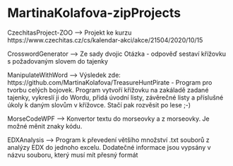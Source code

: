 # MartinaKolafova-zipProjects
<p>
CzechitasProject-ZOO --> Projekt ke kurzu https://www.czechitas.cz/cs/kalendar-akci/akce/21504/2020/10/15
<p>
CrosswordGenerator --> Ze sady dvojic Otázka - odpověď sestaví křížovku s požadovaným slovem do tajenky
<p>
  ManipulateWithWord --> Výsledek zde: https://github.com/MartinaKolafova/TreasureHuntPirate - Program pro tvorbu celých bojovek. Program vytvoří křížovku na zakáladě zadané tajenky, vykreslí ji do Wordu, přidá úvodní listy, závěrečné listy a příslušné úkoly k daným slovům v křížovce. Stačí pak rozvěsit po lese ;-)
  <p>
MorseCodeWPF --> Konvertor textu do morseovky a z morseovky. Je možné měnit znaky kódu. 
<p>
EDXAnalysis --> Program k převedení většího množství .txt souborů z analýzy EDX do jednoho excelu. Dodatečné informace jsou vypsány v názvu souboru, který musí mít přesný formát

